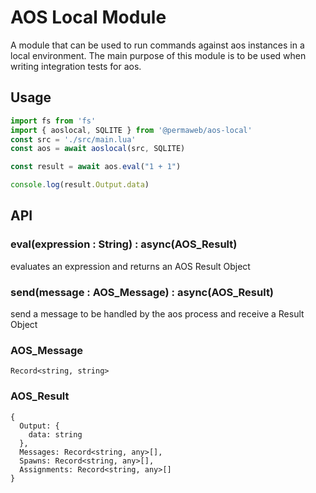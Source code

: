 # AOS Local Module

A module that can be used to run commands against aos instances in a local environment. The main purpose of this module is to be used when writing integration tests for aos.

## Usage

```js
import fs from 'fs'
import { aoslocal, SQLITE } from '@permaweb/aos-local'
const src = './src/main.lua'
const aos = await aoslocal(src, SQLITE)

const result = await aos.eval("1 + 1")

console.log(result.Output.data)
```

## API

### eval(expression : String) : async(AOS_Result)

evaluates an expression and returns an AOS Result Object

### send(message : AOS_Message) : async(AOS_Result)

send a message to be handled by the aos process and receive a Result Object

### AOS_Message

`Record<string, string>`

### AOS_Result

```
{
  Output: {
    data: string
  },
  Messages: Record<string, any>[],
  Spawns: Record<string, any>[],
  Assignments: Record<string, any>[]
}
```

